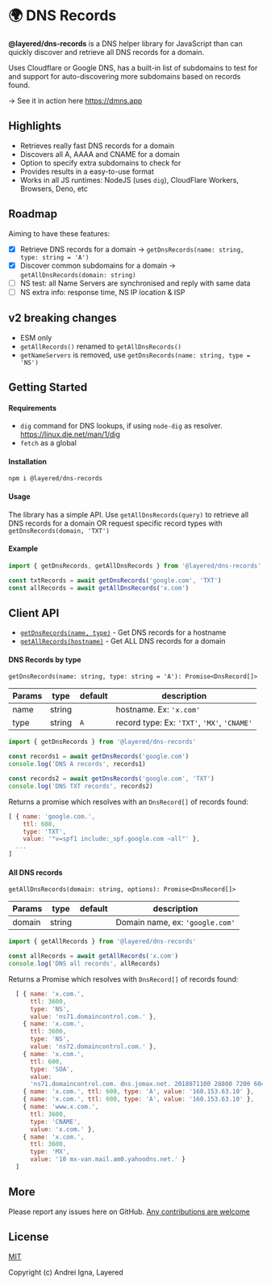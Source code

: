 # 🌍 DNS Records

**@layered/dns-records** is a DNS helper library for JavaScript than can quickly discover and retrieve all DNS records for a domain.

Uses Cloudflare or Google DNS, has a built-in list of subdomains to test for and support for auto-discovering more subdomains based on records found.

→ See it in action here https://dmns.app

## Highlights
* Retrieves really fast DNS records for a domain
* Discovers all A, AAAA and CNAME for a domain
* Option to specify extra subdomains to check for
* Provides results in a easy-to-use format
* Works in all JS runtimes: NodeJS (uses `dig`), CloudFlare Workers, Browsers, Deno, etc

## Roadmap
Aiming to have these features:
- [x] Retrieve DNS records for a domain -> `getDnsRecords(name: string, type: string = 'A')`
- [x] Discover common subdomains for a domain -> `getAllDnsRecords(domain: string)`
- [ ] NS test: all Name Servers are synchronised and reply with same data
- [ ] NS extra info: response time, NS IP location & ISP

## v2 breaking changes
- ESM only
- `getAllRecords()` renamed to `getAllDnsRecords()`
- `getNameServers` is removed, use `getDnsRecords(name: string, type = 'NS')`

## Getting Started

#### Requirements

- `dig` command for DNS lookups, if using `node-dig` as resolver. https://linux.die.net/man/1/dig
- `fetch` as a global

#### Installation

```npm i @layered/dns-records```

#### Usage
The library has a simple API.
Use `getAllDnsRecords(query)` to retrieve all DNS records for a domain OR request specific record types with `getDnsRecords(domain, 'TXT')`

#### Example
```js
import { getDnsRecords, getAllDnsRecords } from '@layered/dns-records'

const txtRecords = await getDnsRecords('google.com', 'TXT')
const allRecords = await getAllDnsRecords('x.com')
```

## Client API
- [`getDnsRecords(name, type)`](#dns-records-by-type) - Get DNS records for a hostname
- [`getAllRecords(hostname)`](#all-dns-records) - Get ALL DNS records for a domain

#### DNS Records by type

`getDnsRecords(name: string, type: string = 'A'): Promise<DnsRecord[]>`

|Params|type|default|description|
|-----|---|---|---|
|name |string|   |hostname. Ex: `'x.com'`|
|type |string|`A`|record type: Ex: `'TXT'`, `'MX'`, `'CNAME'`|

```js
import { getDnsRecords } from '@layered/dns-records'

const records1 = await getDnsRecords('google.com')
console.log('DNS A records', records1)

const records2 = await getDnsRecords('google.com', 'TXT')
console.log('DNS TXT records', records2)
```
Returns a promise which resolves with an `DnsRecord[]` of records found:
```js
[ { name: 'google.com.',
    ttl: 608,
    type: 'TXT',
    value: '"v=spf1 include:_spf.google.com ~all"' },
  ...
]
```


#### All DNS records

`getAllDnsRecords(domain: string, options): Promise<DnsRecord[]>`

|Params|type|default|description|
|-----|---|---|---|
|domain|string|   |Domain name, ex: `'google.com'`|

```js
import { getAllRecords } from '@layered/dns-records'

const allRecords = await getAllRecords('x.com')
console.log('DNS all records', allRecords)
```
Returns a Promise which resolves with `DnsRecord[]` of records found:
```js
  [ { name: 'x.com.',
      ttl: 3600,
      type: 'NS',
      value: 'ns71.domaincontrol.com.' },
    { name: 'x.com.',
      ttl: 3600,
      type: 'NS',
      value: 'ns72.domaincontrol.com.' },
    { name: 'x.com.',
      ttl: 600,
      type: 'SOA',
      value:
      'ns71.domaincontrol.com. dns.jomax.net. 2018071100 28800 7200 604800 600' },
    { name: 'x.com.', ttl: 600, type: 'A', value: '160.153.63.10' },
    { name: 'x.com.', ttl: 600, type: 'A', value: '160.153.63.10' },
    { name: 'www.x.com.',
      ttl: 3600,
      type: 'CNAME',
      value: 'x.com.' },
    { name: 'x.com.',
      ttl: 3600,
      type: 'MX',
      value: '10 mx-van.mail.am0.yahoodns.net.' }
  ]
```

## More

Please report any issues here on GitHub.
[Any contributions are welcome](CONTRIBUTING.md)

## License

[MIT](http://opensource.org/licenses/MIT)

Copyright (c) Andrei Igna, Layered
